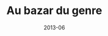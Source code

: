 ---
title: "Au bazar du genre"
summary: "Quatre cartes autour de la thématique du genre en Méditerranée, conçue pour l'exposition \"Au bazar du genre\" au Mucem de juin 2013 à janvier 2014."
tags:
  - genre
  - print
  - cartographie
date: 2013-06
external_link: https://mapper.fr/carnet/au-bazar-du-genre/
---
